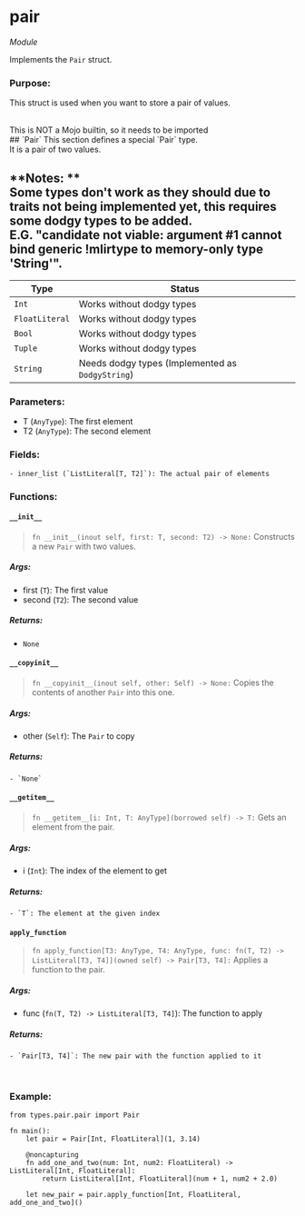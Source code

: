 # pair
*Module*
<br>

Implements the `Pair` struct.

### **Purpose:**
This struct is used when you want to store a pair of values.

<br>
This is NOT a Mojo builtin, so it needs to be imported
<br>
## `Pair`
This section defines a special `Pair` type.
<br>
It is a pair of two values.

**Notes: **
<br>
Some types don't work as they should due to traits not being implemented yet, this requires some dodgy types to be added.
<br>
E.G. "candidate not viable: argument #1 cannot bind generic !mlirtype to memory-only type 'String'".
<br>
---
|Type|Status|
|---|---|
|`Int`|Works without dodgy types|
|`FloatLiteral`|Works without dodgy types|
|`Bool`|Works without dodgy types|
|`Tuple`|Works without dodgy types|
|`String`|Needs dodgy types (Implemented as `DodgyString`)|

### **Parameters:**
 - T (`AnyType`): The first element
 - T2 (`AnyType`): The second element

### **Fields:**
    - inner_list (`ListLiteral[T, T2]`): The actual pair of elements

### **Functions:**

#### `__init__`
> `fn __init__(inout self, first: T, second: T2) -> None:`
Constructs a new `Pair` with two values.
##### **Args:**
 - first (`T`): The first value
 - second (`T2`): The second value

##### **Returns:** 
 - `None`

#### `__copyinit__`
> `fn __copyinit__(inout self, other: Self) -> None:`
Copies the contents of another `Pair` into this one.

##### **Args:**
 - other (`Self`): The `Pair` to copy

##### **Returns:**
    - `None`

#### `__getitem__`
> `fn __getitem__[i: Int, T: AnyType](borrowed self) -> T:`
Gets an element from the pair.

##### **Args:**
 - i (`Int`): The index of the element to get

##### **Returns:**
    - `T`: The element at the given index

#### `apply_function`
> `fn apply_function[T3: AnyType, T4: AnyType, func: fn(T, T2) -> ListLiteral[T3, T4]](owned self) -> Pair[T3, T4]:`
Applies a function to the pair.

##### **Args:**
 - func (`fn(T, T2) -> ListLiteral[T3, T4]`): The function to apply

##### **Returns:**
    - `Pair[T3, T4]`: The new pair with the function applied to it

<br>

### **Example:**
```mojo
from types.pair.pair import Pair

fn main():
    let pair = Pair[Int, FloatLiteral](1, 3.14)

    @noncapturing
    fn add_one_and_two(num: Int, num2: FloatLiteral) -> ListLiteral[Int, FloatLiteral]:
        return ListLiteral[Int, FloatLiteral](num + 1, num2 + 2.0)

    let new_pair = pair.apply_function[Int, FloatLiteral, add_one_and_two]()
```
